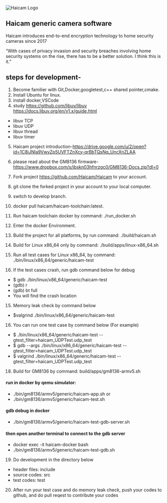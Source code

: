 ![Haicam Logo](https://haicam.tech/app/themes/haicam/dist/images/haicam-logo-black-250.png)

## Haicam generic camera software

Haicam introduces end-to-end encryption technology to home security cameras since 2017

“With cases of privacy invasion and security breaches involving home security systems on the rise, there has to be a better solution. I think this is it.”

## steps for development-

1. Become familier with Git,Docker,googletest,c++ shared pointer,cmake.
2. Install Ubuntu for linux.
3. install docker,VSCode
4. study https://github.com/libuv/libuv
                https://docs.libuv.org/en/v1.x/guide.html
 - libuv TCP
 - libuv UDP
 - libuv thread
 - libuv timer
5. Haicam project introduction-https://drive.google.com/u/2/open?id=1C8iJNla9VwyZp5UVFTZnXcy-qrBbTQsNq_UncXnZLAA

7. please read about the GM8136 firmware- https://www.dropbox.com/s/jbskn03hfnrzgc0/GM8136-Docs.zip?dl=0
8. Fork project https://github.com/Haicam/Haicam to your account.
9. git clone the forked project in your account to your local computer.
10. switch to develop branch.
11. docker pull haicam/haicam-toolchain:latest.
12. Run haicam toolchain docker by command: ./run_docker.sh
13. Enter the docker Environment.
14. Build the project for all platforms, by run command: ./build/haicam.sh
15. Build for Linux x86_64 only by command: ./build/apps/linux-x86_64.sh
16. Run all test cases for Linux x86_64, by command: ./bin/linux/x86_64/generic/haicam-test
17. If the test cases crash, run gdb command below for debug
- $ gdb ./bin/linux/x86_64/generic/haicam-test
- (gdb) r
- (gdb) bt full
- You will find the crash location

15. Memory leak check by command below

- $valgrind ./bin/linux/x86_64/generic/haicam-test

16. You can run one test case by command below (For example)

- $ ./bin/linux/x86_64/generic/haicam-test --gtest_filter=haicam_UDPTest.udp_test
- $ gdb --args ./bin/linux/x86_64/generic/haicam-test --gtest_filter=haicam_UDPTest.udp_test
- $ valgrind ./bin/linux/x86_64/generic/haicam-test --gtest_filter=haicam_UDPTest.udp_test

18. Build for GM8136 by command: build/apps/gm8136-armv5.sh

#### run in docker by qemu simulator: 

- ./bin/gm8136/armv5/generic/haicam-app.sh
or
- ./bin/gm8136/armv5/generic/haicam-test.sh

#### gdb debug in docker

- ./bin/gm8136/armv5/generic/haicam-test-gdb-server.sh

#### then open another terminal to connect to the gdb server

- docker exec -it haicam-docker bash
- ./bin/gm8136/armv5/generic/haicam-test-gdb.sh

19. Do development in the directory below

- header files: include
- source codes: src 
- test codes: test

20. After run your test case and do memory leak check, push your codes to github, and do pull reqest to contribute your codes

